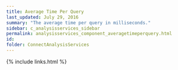 ```yaml
---
title: Average Time Per Query
last_updated: July 29, 2016
summary: "The average time per query in milliseconds."
sidebar: c_analysisservices_sidebar
permalink: analysisservices_component_averagetimeperquery.html
id: 
folder: ConnectAnalysisServices
---
```




{% include links.html %}
﻿﻿
﻿
